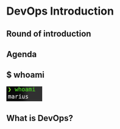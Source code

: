 # DevOps Introduction


## Round of introduction

## Agenda

## $ whoami

![The picture says it clearly](pics/whoami.png)

## What is DevOps? 

[](pics/cicd-lifecycle.webp)
